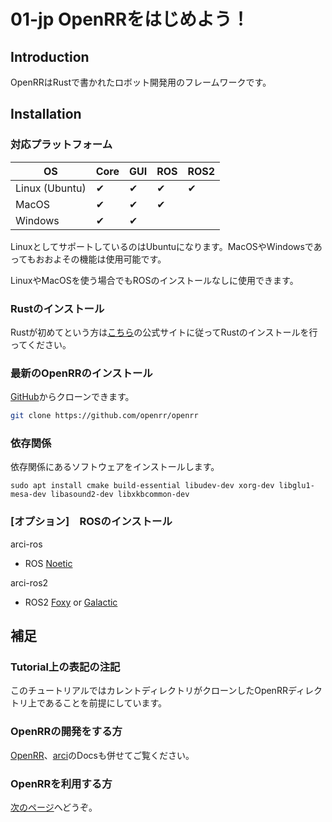 # 01-jp OpenRRをはじめよう！

## Introduction

OpenRRはRustで書かれたロボット開発用のフレームワークです。

## Installation

### 対応プラットフォーム

| OS             | Core | GUI | ROS | ROS2 |
| -------------- | ---- | --- | --- | ---- |
| Linux (Ubuntu) | ✔    | ✔   | ✔   | ✔    |
| MacOS          | ✔    | ✔   | ✔   |      |
| Windows        | ✔    | ✔   |     |      |

LinuxとしてサポートしているのはUbuntuになります。MacOSやWindowsであってもおおよその機能は使用可能です。

LinuxやMacOSを使う場合でもROSのインストールなしに使用できます。

### Rustのインストール

Rustが初めてという方は[こちら](https://www.rust-lang.org/tools/install)の公式サイトに従ってRustのインストールを行ってください。

### 最新のOpenRRのインストール

[GitHub](https://github.com/openrr/openrr)からクローンできます。

```bash
git clone https://github.com/openrr/openrr
```

### 依存関係

依存関係にあるソフトウェアをインストールします。

```bash: Linux
sudo apt install cmake build-essential libudev-dev xorg-dev libglu1-mesa-dev libasound2-dev libxkbcommon-dev
```

### \[オプション\]　ROSのインストール

arci-ros

* ROS [Noetic](http://wiki.ros.org/noetic/Installation)

arci-ros2

* ROS2 [Foxy](https://docs.ros.org/en/foxy/Installation.html) or [Galactic](https://docs.ros.org/en/galactic/Installation.html)

## 補足

### Tutorial上の表記の注記

このチュートリアルではカレントディレクトリがクローンしたOpenRRディレクトリ上であることを前提にしています。

### OpenRRの開発をする方

[OpenRR](https://docs.rs/openrr/latest/openrr/)、[arci](https://docs.rs/arci/latest/arci/)のDocsも併せてご覧ください。

### OpenRRを利用する方

[次のページ](./02-jp-apps.md)へどうぞ。
